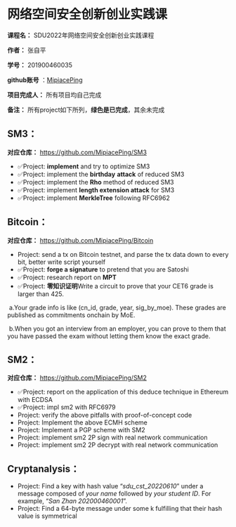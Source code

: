# 网络空间安全创新创业实践课

**课程名：**  SDU2022年网络空间安全创新创业实践课程 

**作者：**  张自平 

**学号：**  201900460035

**github账号**  ：[MipiacePing](https://github.com/MipiacePing)

**项目完成人：**  所有项目均自己完成

**备注：**  所有project如下所列，**绿色是已完成**，其余未完成



## SM3：

**对应仓库：** https://github.com/MipiacePing/SM3

- ✅Project: **implement**  and try to optimize SM3
- ✅Project: implement the  **birthday** **attack** of reduced SM3
- ✅Project: implement the **Rho** method of reduced SM3
- ✅Project: implement **length extension attack** for SM3
- ✅Project: implement **MerkleTree** following RFC6962



## Bitcoin：

**对应仓库：** https://github.com/MipiacePing/Bitcoin

- Project: send a tx on Bitcoin testnet, and parse the tx data down to every bit, better write script yourself
- ✅Project: **forge a signature** to pretend that you are Satoshi
- ✅Project: research  report on **MPT**
- ✅Project: **零知识证明**Write a circuit to prove that your CET6 grade is larger than 425.

​		a.Your grade info is like (cn_id, grade, year, sig_by_moe). These grades are published as commitments onchain by MoE.

​		b.When you got an interview from an employer, you can prove to them that you have passed the exam without letting them know the exact grade.



## SM2：

**对应仓库：** https://github.com/MipiacePing/SM2

- ✅Project: report on the application of this deduce technique in Ethereum with ECDSA
- ✅Project: impl sm2 with RFC6979
- Project: verify the above pitfalls with proof-of-concept code
- Project: Implement the above ECMH scheme
- Project: Implement a PGP scheme with SM2
- Project: implement sm2 2P sign with real network communication
- Project: implement sm2 2P decrypt with real network communication



## Cryptanalysis：

- Project: Find a key with hash value “*sdu_cst_20220610*” under a message composed of *your name* followed by *your student ID*. For example, “*San Zhan 202000460001*”.
- Project: Find a 64-byte message under some k fulfilling that their hash value is symmetrical
